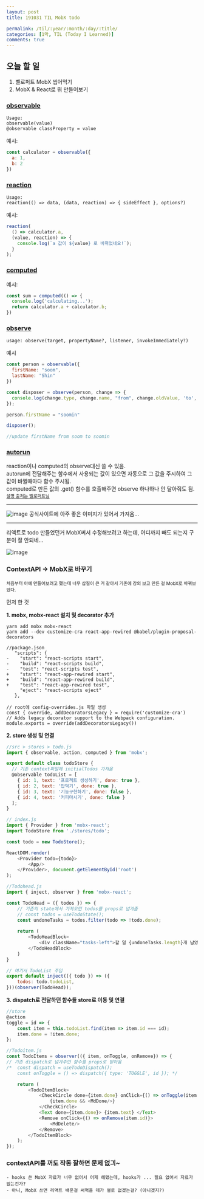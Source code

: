 ```yaml
---
layout: post
title: 191031 TIL MobX todo

permalink: /til/:year/:month/:day/:title/
categories: [1막, TIL (Today I Learned)]
comments: true
---
```


## 오늘 할 일 ##
1. 벨로퍼트 MobX 씹어먹기
2. MobX & React로 뭐 만들어보기

### [observable](https://mobx.js.org/refguide/observable.html)

```text
Usage: 
observable(value)
@observable classProperty = value
```

예시: 
````javascript
const calculator = observable({
  a: 1,
  b: 2
})
````


### [reaction](https://mobx.js.org/refguide/reaction.html)
```text
Usage: 
reaction(() => data, (data, reaction) => { sideEffect }, options?)
```

예시: 

```js
reaction(
  () => calculator.a,
  (value, reaction) => {
    console.log(`a 값이 ${value} 로 바뀌었네요!`);
  }
);
```

### [computed](https://mobx.js.org/refguide/computed-decorator.html)

예시: 
````js
const sum = computed(() => {
  console.log('calculating...');
  return calculator.a + calculator.b;
})
````

### [observe](https://mobx.js.org/refguide/observe.html)

````text
usage: observe(target, propertyName?, listener, invokeImmediately?)
````

예시 
````js
const person = observable({
  firstName: "soom",
  lastName: "Shin"
})

const disposer = observe(person, change => {
  console.log(change.type, change.name, "from", change.oldValue, 'to', change.object[change.name])
});

person.firstName = "soomin"

disposer();

//update firstName from soom to soomin 
````

### [autorun](https://mobx.js.org/refguide/autorun.html)

reaction이나 computed의 observe대신 쓸 수 있음.  
autorun에 전달해주는 함수에서 사용되는 값이 있으면 자동으로 그 값을 주시하여 그 값이 바뀔때마다 함수 주시됨.  
computed로 만든 값의 .get() 함수를 호출해주면 observe 하나하나 안 달아줘도 됨.   
<sup>[설명 출처는 벨로퍼트님](https://velog.io/@velopert/begin-mobx)</sup>



<hr/> 

![image](https://mobx.js.org/assets/flow.png)
공식사이트에 아주 좋은 이미지가 있어서 가져옴... 

<hr/>

리액트로 todo 만들었던거 MobX써서 수정해보려고 하는데, 어디까지 빼도 되는지 구분이 잘 안되네...

![image](https://user-images.githubusercontent.com/40848630/67921730-0a968100-fbec-11e9-945b-518f5d6d32bb.png)

### ContextAPI -> MobX로 바꾸기 
<sup>처음부터 아예 만들어보려고 했는데 너무 삽질이 큰 거 같아서 기존에 강의 보고 만든 걸 MobX로 바꿔보았다. </sup> 
<br/>
  
먼저 한 것

**1. mobx, mobx-react 설치 및 decorator 추가**

````text
yarn add mobx mobx-react 
yarn add --dev customize-cra react-app-rewired @babel/plugin-proposal-decorators 

//package.json
   "scripts": {
-    "start": "react-scripts start",
-    "build": "react-scripts build",
-    "test": "react-scripts test",
+    "start": "react-app-rewired start",
+    "build": "react-app-rewired build",
+    "test": "react-app-rewired test",
     "eject": "react-scripts eject"
   },

// root에 config-overrides.js 파일 생성
const { override, addDecoratorsLegacy } = require('customize-cra')
// Adds legacy decorator support to the Webpack configuration.
module.exports = override(addDecoratorsLegacy())
````

**2. store 생성 및 연결** 

````javascript
//src > stores > todo.js  
import { observable, action, computed } from 'mobx';

export default class todoStore {
  // 기존 context파일에 initialTodos 가져옴 
  @observable todoList = [
    { id: 1, text: '프로젝트 생성하기', done: true },
    { id: 2, text: '밥먹기', done: true },
    { id: 3, text: '기능구현하기', done: false },
    { id: 4, text: '커피마시기', done: false }
  ];
}

// index.js
import { Provider } from 'mobx-react';
import TodoStore from './stores/todo';

const todo = new TodoStore();

ReactDOM.render(
	<Provider todo={todo}>
		<App/>
	</Provider>, document.getElementById('root')
);

//Todohead.js
import { inject, observer } from 'mobx-react';

const TodoHead = ({ todos }) => {
	// 기존의 state에서 가져오던 todos를 props로 넘겨줌
	// const todos = useTodoState();
	const undoneTasks = todos.filter(todo => !todo.done);
	
	return (
		<TodoHeadBlock>
			<div className="tasks-left">할 일 {undoneTasks.length}개 남았당!</div>
		</TodoHeadBlock>
	)
}

// 여기서 TodoList 주입 
export default inject(({ todo }) => ({
	todos: todo.todoList,
}))(observer(TodoHead));
````

**3. dispatch로 전달하던 함수들 store로 이동 및 연결** 

````js
//store
@action
toggle = id => {
    const item = this.todoList.find(item => item.id === id);
    item.done = !item.done;
};

//Todoitem.js
const TodoItems = observer(({ item, onToggle, onRemove}) => {
// 기존 dispatch로 넘겨주던 함수를 props로 받아옴 
/*	const dispatch = useTodoDispatch();
 	const onToggle = () => dispatch({ type: 'TOGGLE', id }); */

	return (
		<TodoItemBlock>
			<CheckCircle done={item.done} onClick={() => onToggle(item.id)}>
				{item.done && <MdDone/>}
			</CheckCircle>
			<Text done={item.done}> {item.text} </Text>
			<Remove onClick={() => onRemove(item.id)}>
				<MdDelete/>
			</Remove>
		</TodoItemBlock>
	);
});
````

### contextAPI를 꺼도 작동 잘하면 문제 없긔~ 

````
- hooks 쓴 MobX 자료가 너무 없어서 어제 헤맸는데, hooks가 ... 필요 없어서 자료가 없는건가? 
- 아니, MobX 쓰면 리액트 배운걸 써먹을 데가 별로 없겠는걸? (아니겠지?) 
```` 
